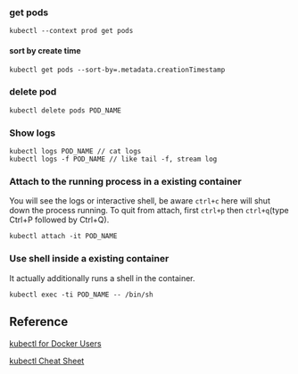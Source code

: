 ### get pods

```
kubectl --context prod get pods
```

#### sort by create time

```
kubectl get pods --sort-by=.metadata.creationTimestamp
```

### delete pod

```
kubectl delete pods POD_NAME
```

### Show logs

```
kubectl logs POD_NAME // cat logs 
kubectl logs -f POD_NAME // like tail -f, stream log
```

### Attach to the running process in a existing container

You will see the logs or interactive shell, be aware `ctrl+c` here will shut down the process running. To quit from attach, first `ctrl+p` then `ctrl+q`(type Ctrl+P followed by Ctrl+Q).

```
kubectl attach -it POD_NAME
```

### Use shell inside a existing container

It actually additionally runs a shell in the container.

```
kubectl exec -ti POD_NAME -- /bin/sh      
```

## Reference

[kubectl for Docker Users](https://kubernetes.io/docs/reference/kubectl/docker-cli-to-kubectl/#docker-exec)

[kubectl Cheat Sheet](https://kubernetes.io/docs/reference/kubectl/cheatsheet/)